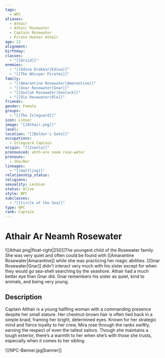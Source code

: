```yaml
---
tags:
  - NPC
aliases:
  - Athair
  - Athair Rosewater
  - Captain Rosewater
  - Pirate Hunter Athair
age: 23
alignment: 
birthday: 
classes:
  - "[[Druid]]"
enemies:
  - "[[Edina Drakkar|Edina]]"
  - "[[The Whisper Pirates]]"
family:
  - "[[Amarantine Rosewater|Amarantine]]"
  - "[[Gnar Rosewater|Gnar]]"
  - "[[Gnolak Rosewater|Gnolack]]"
  - "[[Olo Rosewater|Olo]]"
friends: 
gender: Female
groups:
  - "[[The Isleguard]]"
icon: LiUser
image: "[[Athair.png]]"
level: 
location: "[[Baldur's Gate]]"
occupations:
  - Isleguard Captain
origin: "[[Isaola]]"
pronounced: ahth-are neem rose-water
pronouns:
  - She/Her
lineages:
  - "[[Halfling]]"
relationship_status: 
religions: 
sexuality: Lesbian
status: Alive
style: NPC
subclasses:
  - "[[Circle of the Sea]]"
type: NPC
rank: Captain
---
```


# Athair Ar Neamh Rosewater

![[Athair.png|float-right|250]]The youngest child of the Rosewater family. She was very quiet and often could be found with [[Amarantine Rosewater|Amarantine]] while she was practicing her magic abilities. [[Gnar Rosewater|Gnar]] didn’t interact very much with his sister except for when they would go sea-shell searching by the seashore. Athair had a much better eye than Gnar did. Gnar remembers his sister as quiet, kind to animals, and being very young.

## Description

Captain Althair is a young halfling woman with a commanding presence despite her small stature. Her chestnut-brown hair is often tied back in a simple braid, framing her bright, determined eyes. Known for her strategic mind and fierce loyalty to her crew, Mira rose through the ranks swiftly, earning the respect of even the tallest sailors. Though she maintains a tough exterior, there’s a warmth to her when she’s with those she trusts, especially when it comes to her sibling.



![[NPC-Banner.jpg|banner]]
